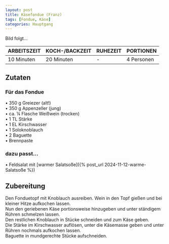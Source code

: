 ```yaml
---
layout: post
title: Käsefondue (Franz)
tags: [Fondue, Käse]
categories: Hauptgang
---
```



Bild folgt...

| ARBEITSZEIT | KOCH-/BACKZEIT | RUHEZEIT | PORTIONEN |
|--------------|--------------|--------------|--------------|
| 10 Minuten | 20 Minuten | - | 4 Personen |


## Zutaten
### Für das Fondue
•	350 g Greiezer (alt!)  
•	350 g Appenzeller (jung)  
•	ca. ¼ Flasche Weißwein (trocken)  
•	1 TL Stärke   
•	1 EL Kirschwasser  
•	1 Soloknoblauch  
•	2 Baguette  
• Brennpaste  
  

### dazu passt...
• Feldsalat mit [warmer Salatsoße]({% post_url 2024-11-12-warme-Salatsoße %})  


## Zubereitung
Den Fonduetopf mit Knoblauch ausreiben. Wein in den Topf gießen und bei kleiner Hitze aufkochen lassen.   
Nun den geriebenen Käse portionsweise hinzugeben und unter ständigem Rühren schmelzen lassen.   
Den restlichen Knoblauch in Stücke schneiden und zum Käse geben.   
Die Stärke im Kirschwasser auflösen, unter die Käsemasse geben und unter Rühren nochmals aufkochen lassen.   
Baguette in mundgerechte Stücke aufschneiden.   


